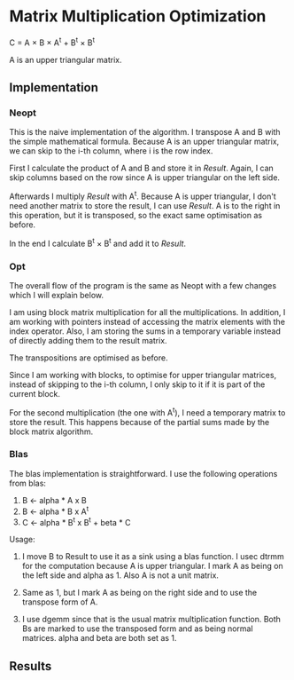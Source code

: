 # Matrix Multiplication Optimization

C = A × B × A<sup>t</sup> + B<sup>t</sup> × B<sup>t</sup>

A is an upper triangular matrix.

## Implementation

### Neopt

This is the naive implementation of the algorithm. I transpose A and B with the simple mathematical formula. Because A is an upper triangular matrix, we can skip to the i-th column, where i is the row index.

First I calculate the product of A and B and store it in *Result*. Again, I can skip columns based on the row since A is upper triangular on the left side.

Afterwards I multiply *Result* with A<sup>t</sup>. Because A is upper triangular, I don't need another matrix to store the result, I can use *Result*. A is to the right in this operation, but it is transposed, so the exact same optimisation as before.

In the end I calculate B<sup>t</sup> × B<sup>t</sup> and add it to *Result*.

### Opt

The overall flow of the program is the same as Neopt with a few changes which I will explain below.

I am using block matrix multiplication for all the multiplications. In addition, I am working with pointers instead of accessing the matrix elements with the index operator. Also, I am storing the sums in a temporary variable instead of directly adding them to the result matrix.

The transpositions are optimised as before.

Since I am working with blocks, to optimise for upper triangular matrices, instead of skipping to the i-th column, I only skip to it if it is part of the current block.

For the second multiplication (the one with A<sup>t</sup>), I need a temporary matrix to store the result. This happens because of the partial sums made by the block matrix algorithm.

### Blas

The blas implementation is straightforward. I use the following operations from blas:

1. B <- alpha * A x B
2. B <- alpha * B x A<sup>t</sup>
3. C <- alpha * B<sup>t</sup> x B<sup>t</sup> + beta * C

Usage:

1. I move B to Result to use it as a sink using a blas function. I usec dtrmm for the computation because A is upper triangular. I mark A as being on the left side and alpha as 1. Also A is not a unit matrix.

2. Same as 1, but I mark A as being on the right side and to use the transpose form of A.

3. I use dgemm since that is the usual matrix multiplication function. Both Bs are marked to use the transposed form and as being normal matrices. alpha and beta are both set as 1.

## Results

